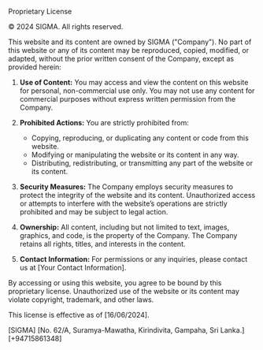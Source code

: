 Proprietary License

© 2024 SIGMA. All rights reserved.

This website and its content are owned by SIGMA ("Company"). No part of this website or any of its content may be reproduced, copied, modified, or adapted, without the prior written consent of the Company, except as provided herein:

1. **Use of Content:** You may access and view the content on this website for personal, non-commercial use only. You may not use any content for commercial purposes without express written permission from the Company.
   
2. **Prohibited Actions:** You are strictly prohibited from:
   - Copying, reproducing, or duplicating any content or code from this website.
   - Modifying or manipulating the website or its content in any way.
   - Distributing, redistributing, or transmitting any part of the website or its content.
   
3. **Security Measures:** The Company employs security measures to protect the integrity of the website and its content. Unauthorized access or attempts to interfere with the website’s operations are strictly prohibited and may be subject to legal action.
   
4. **Ownership:** All content, including but not limited to text, images, graphics, and code, is the property of the Company. The Company retains all rights, titles, and interests in the content.

5. **Contact Information:** For permissions or any inquiries, please contact us at [Your Contact Information].

By accessing or using this website, you agree to be bound by this proprietary license. Unauthorized use of the website or its content may violate copyright, trademark, and other laws.

This license is effective as of [16/06/2024].

[SIGMA] [No. 62/A, Suramya-Mawatha, Kirindivita, Gampaha, Sri Lanka.] [+94715861348]